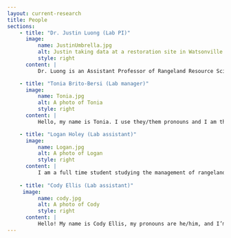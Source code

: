 ```yaml
---
layout: current-research
title: People
sections: 
    - title: "Dr. Justin Luong (Lab PI)"
      image:
          name: JustinUmbrella.jpg
          alt: Justin taking data at a restoration site in Watsonville California while holding an umbrella
          style: right
      content: |
          Dr. Luong is an Assistant Professor of Rangeland Resource Science in the Forestry, Fire, and Rangeland Department at Cal Poly Humboldt, where he works with rangeland ecosystems, particularly in conservation and ecological restoration of California habitats, focused but not limited to grasslands with direct land manager engagement. His research interests center around climate-ready and invasion resistant restoration practices and incorporating management perspectives to understand restoration outcomes. Dr. Luong is particularly dedicated to promoting multi-use landscapes that balance range productivity and conserve native plant biodiversity. Dr. Luong completed his Bachelor's at the University of California (UC) Santa Barbara, and worked as an undergraduate researcher in the D'Antonio lab. He earned his PhD at UC Santa Cruz working with Dr. Michael Loik and Dr. Karen Holl in the Environmental Studies Department and worked as a USDA postdoctoral researcher at UC Davis with Dr. Jennifer Funk. Prior, Dr. Luong worked as a restoration coordinator at The Cheadle Center for Biodiversity and Ecological Restoration. Dr. Luong actively currently contributes to the broader conservation community through various leadership positions in various professional societies and advisory committees and serves as a board member and the Science and Education Committee Chair of the California Native Grassland Association. Dr. Luong is deeply invested in mentorship and actively fosters the growth of aspiring ecologists and works to train undergraduate and masters students.          

    - title: "Tonia Brito-Bersi (Lab manager)"
      image:
          name: Tonia.jpg
          alt: A photo of Tonia
          style: right
      content: |
          Hello, my name is Tonia. I use they/them pronouns and I am the lab/feild tech for the Luong Lab. I'm passionate about education, dancing and my favorite holiday is Halloween. I grew up not far from Humboldt in the Trinity Alps which is where I learned to love plants. Before moving to Arcata in August 2023, I graduated in 2022 from UC Santa Cruz with my BA in Environmentals Studies and Community Studies. During my time there I worked with the Sustainability Office and I wrote my senior thesis on the importance of anti-racism in envrionmental non-profits. I love working with others and meeting new people so if you see me around, feel free to say hi!          

    - title: "Logan Holey (Lab assistant)"
      image:
          name: Logan.jpg
          alt: A photo of Logan
          style: right
      content: |
          I am a full time student studying the management of rangelands at California Polytechnic University Humboldt. I focus on the development of sustainable rangeland management practices with an emphasis on soil health and native plant communities. I strive to restore rangeland ecosystems through native plant and soil restoration and the implementation of practices that allow the symbiotic relationship between humans and the land to return.          
  
    - title: "Cody Ellis (Lab assistant)"
     image:
          name: cody.jpg
          alt: A photo of Cody
          style: right
      content: |
          Hello! My name is Cody Ellis, my pronouns are he/him, and I’m a senior Biology undergraduate with a concentration in Ecology. I’m interested in plant-soil-microbial dynamics and community ecology, especially in the context of host-associations and successional cycles. Growing up in the chaparral and bunchgrass prairie of southern Riverside county by the Santa Rosa plateau instilled in me a deep love for California’s endemic species and threatened habitats.  I’m excited to be part of the Luong lab this semester, working in ecological restoration for some of California’s most imperiled ecosystems! When I’m not helping in the lab or greenhouse, you can find me hiking at Big Lagoon or experimenting with natural dyes! My favorite organisms are *Stemonitis sp.* and the color rusty orange simply can’t be beat.   
---
```

